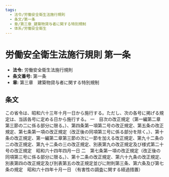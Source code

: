 ```yaml
---
tags:
  - 法令/労働安全衛生法施行規則
  - 条文/第一条
  - 章/第三章_建築物貸与者に関する特別規制
  - 体系/労働安全衛生
---
```

# 労働安全衛生法施行規則 第一条

- **法令:** 労働安全衛生法施行規則
- **条文番号:** 第一条
- **章:** 第三章　建築物貸与者に関する特別規制

## 条文
この省令は、昭和六十三年十月一日から施行する。ただし、次の各号に掲げる規定は、当該各号に定める日から施行する。
一　目次の改正規定（第一編第二章第三節の二に係る部分に限る。）、第四条第一項第二号の改正規定、第五条の改正規定、第七条第一項の改正規定（改正後の同項第三号に係る部分を除く。）、第十条の改正規定、第一編第二章第三節の次に一節を加える改正規定、第九十二条の二の改正規定、第九十二条の三の改正規定、別表第九の改正規定及び様式第二十号の改正規定　昭和六十四年四月一日
二　第七条第一項の改正規定（改正後の同項第三号に係る部分に限る。）、第十二条の改正規定、第六十九条の改正規定、別表第四の改正規定及び別表第五の改正規定並びに附則第三条、第六条及び第七条の規定　昭和六十四年十月一日
（有害性の調査に関する経過措置）

